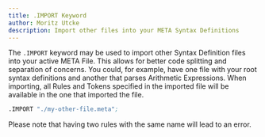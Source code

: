 ```yaml
---
title: .IMPORT Keyword
author: Moritz Utcke
description: Import other files into your META Syntax Definitions
---
```


The `.IMPORT` keyword may be used to import other Syntax Definition files into your active META File. This allows for better code splitting and separation of concerns. You could, for example, have one file with your root syntax definitions and another that parses Arithmetic Expressions. When importing, all Rules and Tokens specified in the imported file will be available in the one that imported the file.

```meta
.IMPORT "./my-other-file.meta";
```

Please note that having two rules with the same name will lead to an error.